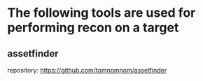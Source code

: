 # The following tools are used for performing recon on a target

## assetfinder

repository: https://github.com/tomnomnom/assetfinder

